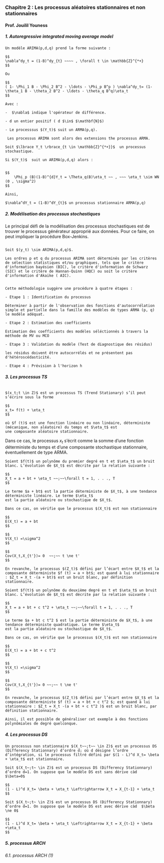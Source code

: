 ### Chapitre 2 : Les processus aléatoires stationnaires et non stationnaires

#### Prof. Jouilil Youness


#####  1. Autoregressive integrated moving average model

```{admonition} Définition
Un modèle ARIMA(p,d,q) prend la forme suivante :

$$
\nabla^dy_t = (1-B)^dy_{t} ~~~~ , \forall t \in \mathbb{Z}^{*+}
$$

Ou 

$$
( 1- \Phi_1 B - \Phi_2 B^2 - \ldots - \Phi_p B^p ) \nabla^dy_t= (1- \theta_1 B - \theta_2 B^2 - \ldots - \theta_q B^q)\eta_t
$$

Avec :

-  $\nabla$ indique l'opérateur de différence.

- d un entier positif ( d $\in$ $\mathbf{N}$)

- Le processsus $(Y_t)$ suit un ARMA(p,q). 

```


```{admonition} Remarque
 Les processus ARIMA sont alors des extensions the processus ARMA.
```

```{admonition} Lemme
Soit $\lbrace Y_t \rbrace_{t \in \mathbb{Z}^{*+}}$  un processus stochastique. 

Si $(Y_t)$  suit un ARIMA(p,d,q) alors :


$$
    \Phi_p (B)(1-B)^{d}Y_t = \Theta_q(B)\eta_t ~~ , ~~~ \eta_t \sim WN (0 , \sigma^2)
$$

Ainsi,

$\nabla^dY_t = (1-B)^dY_{t}$ un processus stationnaire ARMA(p,q)
```

#####  2. Modélisation des processus stochastiques


Le principal défi de la modélisation des processus stochastiques est de trouver le processus générateur approprié aux données. Pour ce faire, on peut impliquer la procédure Box-Jenkins.

```{admonition} Proposition

Soit $(y_t) \sim ARIMA(p,d,q)$.

Les ordres p et q du processus ARIMA sont déterminés par les critères de sélection statistiques et/ou graphiques, tels que le critère d'information bayésien (BIC), le critère d'information de Schwarz (SIC) et le critère de Hannan-Quinn (HQC) ou soit le critère d'information d'Akaike ( AIC).
```


```{admonition} Algorithme de Box \& Jenkins

Cette méthodologie suggère une procédure à quatre étapes :

- Etape 1 : Identification du processus

Déterminer à partir de l'observation des fonctions d'autocorrélation simple et partielle dans la famille des modèles de types ARMA (p, q) le modèle adéquat.

- Etape 2 : Estimation des coefficients 

Estimation des coefficients des modèles séléctionnés à travers la méthode de MV ou MCO

- Etape 3 : Validation du modèle (Test de diagnostique des résidus) 

les résidus doivent être autocorrélés et ne présentent pas d'hétéroscédasticité.

- Etape 4 : Prévision à l'horizon h

```

##### 3. Les processus TS

```{admonition} Processus TS

$(x_t;t \in Z)$ est un processus TS (Trend Stationary) s’il peut s’écrire sous la forme

$$
x_t= f(t) + \eta_t
$$

où $f (t)$ est une fonction linéaire ou non linéaire, déterministe (mécanique, non aléatoire) du temps et $\eta_t$ est
une composante aléatoire stationnaire.
```

Dans ce cas, le processus $x_t$ s’écrit comme la somme d’une fonction déterministe du temps
et d’une composante stochastique stationnaire, éventuellement de type ARMA.

```{admonition} Exemple 01
Soient $f(t)$ un polynôme du premier degré en t et $\eta_t$ un bruit blanc. L’évolution de $X_t$ est décrite par la relation suivante :

$$
X_t = a + bt + \eta_t ~~;~~\forall t = 1, . . ., T
$$

Le terme $a + bt$ est la partie déterministe de $X_t$, à une tendance déterministe linéaire. Le terme $\eta_t$
est la partie aléatoire ou stochastique de $X_t$. 

Dans ce cas, on vérifie que le processus $(X_t)$ est non stationnaire

$$
E(X_t) = a + bt
$$

$$
V(X_t) =\sigma^2
$$

$$
Cov(X_t,X_{t'})= 0  ~~;~~ t \ne t'
$$

En revanche, le processus $(Z_t)$ défini par l’écart entre $X_t$ et la composante déterministe $f (t) = a + bt$; est quand à lui stationnaire : $Z_t = X_t -(a + bt)$ est un bruit blanc, par définition stationnaire.
```


```{admonition} Exemple 02
Soient $f(t)$ un polynôme du deuxième degré en t et $\eta_t$ un bruit blanc. L’évolution de $X_t$ est décrite par la relation suivante :

$$
X_t = a + bt + c t^2 + \eta_t ~~;~~\forall t = 1, . . ., T
$$

Le terme $a + bt c t^2 $ est la partie déterministe de $X_t$, à une tendance déterministe quadratique. Le terme $\eta_t$
est la partie aléatoire ou stochastique de $X_t$. 

Dans ce cas, on vérifie que le processus $(X_t)$ est non stationnaire

$$
E(X_t) = a + bt + c t^2 
$$

$$
V(X_t) =\sigma^2
$$

$$
Cov(X_t,X_{t'})= 0 ~~;~~ t \ne t'
$$

En revanche, le processus $(Z_t)$ défini par l’écart entre $X_t$ et la composante déterministe $f (t) = a + bt + c t^2 $; est quand à lui stationnaire : $Z_t = X_t -(a + bt + c t^2 )$ est un bruit blanc, par définition stationnaire.
```
```{admonition} Remarque
Ainsi, il est possible de généraliser cet exemple à des fonctions polynômiales de degré quelconque.
```

##### 4. Les processus DS

```{admonition} Processus DS
Un processus non stationnaire $(X_t~~;t~~ \in Z)$ est un processus DS (Differency Stationnary) d’ordre d; où d désigne l’ordre d’intégration, si le processus filtré défini par $(1 - L)^d X_t= \beta + \eta_t$ est stationnaire.
```

```{admonition} Exemple 01
Soit $(X_t~;t~ \in Z)$ est un processus DS (Differency Stationnary) d’ordre d=1. On suppose que le modèle DS est sans dérive càd  $\beta=0$

$$
(1 - L)^d X_t= \beta + \eta_t \Leftrightarrow X_t = X_{t-1} + \eta_t
$$ 
```

```{admonition} Exemple 02
Soit $(X_t~;t~ \in Z)$ est un processus DS (Differency Stationnary) d’ordre d=1. On suppose que le modèle DS est avec dérive càd  $\beta \ne 0$

$$
(1 - L)^d X_t= \beta + \eta_t \Leftrightarrow X_t = X_{t-1} + \beta +\eta_t
$$ 

```




##### 5.  processus ARCH 

###### 6.1. processus ARCH (1)



```
```
